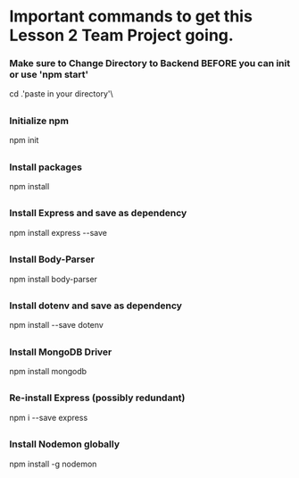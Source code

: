 # Important commands to get this Lesson 2 Team Project going.

### Make sure to Change Directory to Backend BEFORE you can init or use 'npm start'
cd .\'paste in your directory'\
##
### Initialize npm
npm init
##
### Install packages
npm install
##
### Install Express and save as dependency
npm install express --save
##
### Install Body-Parser
npm install body-parser
##
### Install dotenv and save as dependency
npm install --save dotenv
##
### Install MongoDB Driver
npm install mongodb
##
### Re-install Express (possibly redundant)
npm i --save express
##
### Install Nodemon globally
npm install -g nodemon
##